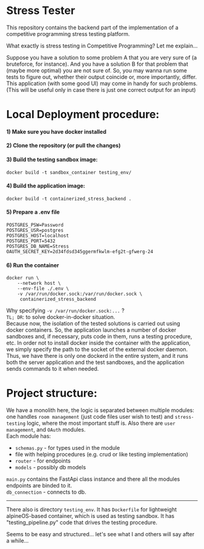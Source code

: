 # Stress Tester

This repository contains the backend part of the implementation
of a competitive programming stress testing platform.

What exactly is stress testing in Competitive Programming? Let me explain...

Suppose you have a solution to some problem A that you are very sure of (a bruteforce, for instance). And you have a solution B for that problem that (maybe more optimal) you are not sure of. So, you 
may wanna run some tests to figure out, whether their output coincide or, more importantly,
differ. This application (with some good UI) may come in handy for such problems. (This will be useful only in case there is just
one correct output for an input)

# Local Deployment procedure:

#### 1) Make sure you have docker installed

#### 2) Clone the repository (or pull the changes)

#### 3) Build the testing sandbox image:
```
docker build -t sandbox_container testing_env/
```

#### 4) Build the application image:
```
docker build -t containerized_stress_backend .
```

#### 5) Prepare a .env file
```
POSTGRES_PSW=Password
POSTGRES_USR=postgres
POSTGRES_HOST=localhost
POSTGRES_PORT=5432
POSTGRES_DB_NAME=Stress
OAUTH_SECRET_KEY=2d34fdsd345ggermfkwlm-efg2t-gfwerg-24
```

#### 6) Run the container
```
docker run \ 
    --network host \ 
    --env-file ./.env \
    -v /var/run/docker.sock:/var/run/docker.sock \
     containerized_stress_backend
```
Why specifying ``-v /var/run/docker.sock:...`` ? <br>
``TL; DR``: to solve docker-in-docker situation. <br>
Because now, the isolation of the tested solutions is carried out using docker containers. 
So, the application launches a number of docker sandboxes and, 
if necessary, puts code in them, runs a testing procedure, etc. In
order not to install docker inside the container with the application, we
simply specify the path to the socket of the external docker daemon. Thus, we have
there is only one dockerd in the entire system, and it runs both
the server application and the test sandboxes, and the application sends commands
to it when needed.


# Project structure:
We have a monolith here, the logic is separated between multiple modules: one handles `room management` 
(just code files user wish to test) and `stress-testing` logic, where the most important
stuff is. Also there are `user management`, and `OAuth` modules. <br>
Each module has:
- `schemas.py` - for types used in the module
- file with helping procedures (e.g. crud or like testing implementation)
- `router` - for endpoints
- `models` - possibly db models

`main.py` contains the FastApi class instance and there all the modules endpoints are binded to it.<br>
`db_connection` - connects to db.

---
There also is directory `testing_env`. It has `Dockerfile` for lightweight alpineOS-based container, which is used as testing sandbox. It has "testing_pipeline.py" code that drives the testing procedure.


Seems to be easy and structured... let's see what I and others will say after a while...

